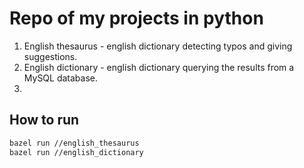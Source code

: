 # Repo of my projects in python

1. English thesaurus - english dictionary detecting typos and giving suggestions.
2. English dictionary - english dictionary querying the results from a MySQL database.
3. 

## How to run

```bash
bazel run //english_thesaurus
bazel run //english_dictionary
```
